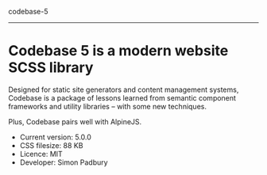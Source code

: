 codebase-5

---

# Codebase 5 is a modern website SCSS library

Designed for static site generators and content management systems, Codebase is a package of lessons learned from semantic component frameworks and utility libraries – with some new techniques.

Plus, Codebase pairs well with AlpineJS.

* Current version: 5.0.0
* CSS filesize: 88 KB
* Licence: MIT
* Developer: Simon Padbury